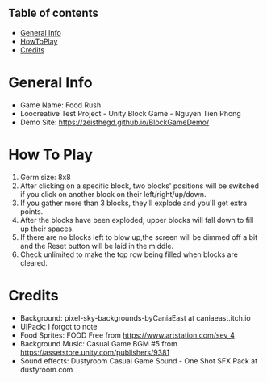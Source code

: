 ## Table of contents
* [General Info](#general-info)
* [HowToPlay](#how-top-lay)
* [Credits](#credits)

# General Info
* Game Name: Food Rush
* Loocreative Test Project - Unity Block Game - Nguyen Tien Phong
* Demo Site: https://zeisthegd.github.io/BlockGameDemo/

# How To Play
1. Germ size: 8x8
2. After clicking on a specific block, two blocks' positions will be switched if you click on another block on their left/right/up/down.
3. If you gather more than 3 blocks, they'll explode and you'll get extra points.
4. After the blocks have been exploded, upper blocks will fall down to fill up their spaces.
5. If there are no blocks left to blow up,the screen will be dimmed off a bit and  the Reset button will be laid in the middle.
6. Check unlimited to make the top row being filled when blocks are cleared.

# Credits
* Background: pixel-sky-backgrounds-byCaniaEast at caniaeast.itch.io
* UIPack: I forgot to note
* Food Sprites: FOOD Free from https://www.artstation.com/sev_4
* Background Music: Casual Game BGM #5 from https://assetstore.unity.com/publishers/9381
* Sound effects: Dustyroom Casual Game Sound - One Shot SFX Pack at dustyroom.com

